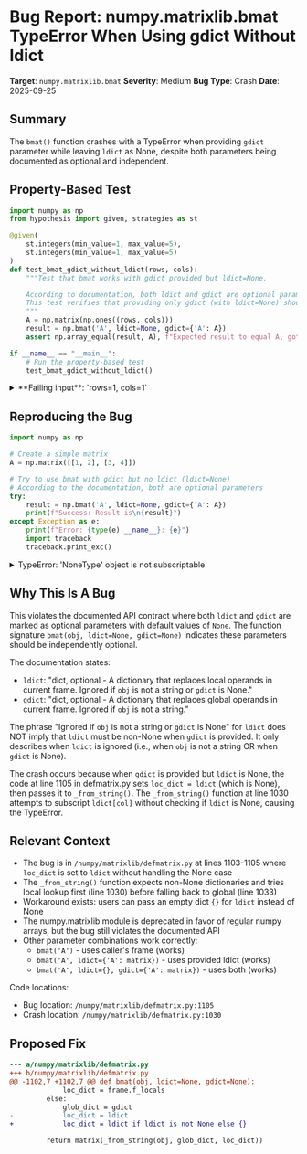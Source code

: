 # Bug Report: numpy.matrixlib.bmat TypeError When Using gdict Without ldict

**Target**: `numpy.matrixlib.bmat`
**Severity**: Medium
**Bug Type**: Crash
**Date**: 2025-09-25

## Summary

The `bmat()` function crashes with a TypeError when providing `gdict` parameter while leaving `ldict` as None, despite both parameters being documented as optional and independent.

## Property-Based Test

```python
import numpy as np
from hypothesis import given, strategies as st

@given(
    st.integers(min_value=1, max_value=5),
    st.integers(min_value=1, max_value=5)
)
def test_bmat_gdict_without_ldict(rows, cols):
    """Test that bmat works with gdict provided but ldict=None.

    According to documentation, both ldict and gdict are optional parameters.
    This test verifies that providing only gdict (with ldict=None) should work.
    """
    A = np.matrix(np.ones((rows, cols)))
    result = np.bmat('A', ldict=None, gdict={'A': A})
    assert np.array_equal(result, A), f"Expected result to equal A, got {result}"

if __name__ == "__main__":
    # Run the property-based test
    test_bmat_gdict_without_ldict()
```

<details>

<summary>
**Failing input**: `rows=1, cols=1`
</summary>
```
Traceback (most recent call last):
  File "/home/npc/pbt/agentic-pbt/worker_/37/hypo.py", line 20, in <module>
    test_bmat_gdict_without_ldict()
    ~~~~~~~~~~~~~~~~~~~~~~~~~~~~~^^
  File "/home/npc/pbt/agentic-pbt/worker_/37/hypo.py", line 5, in test_bmat_gdict_without_ldict
    st.integers(min_value=1, max_value=5),
               ^^^
  File "/home/npc/miniconda/lib/python3.13/site-packages/hypothesis/core.py", line 2124, in wrapped_test
    raise the_error_hypothesis_found
  File "/home/npc/pbt/agentic-pbt/worker_/37/hypo.py", line 15, in test_bmat_gdict_without_ldict
    result = np.bmat('A', ldict=None, gdict={'A': A})
  File "/home/npc/miniconda/lib/python3.13/site-packages/numpy/matrixlib/defmatrix.py", line 1107, in bmat
    return matrix(_from_string(obj, glob_dict, loc_dict))
                  ~~~~~~~~~~~~^^^^^^^^^^^^^^^^^^^^^^^^^^
  File "/home/npc/miniconda/lib/python3.13/site-packages/numpy/matrixlib/defmatrix.py", line 1030, in _from_string
    thismat = ldict[col]
              ~~~~~^^^^^
TypeError: 'NoneType' object is not subscriptable
Falsifying example: test_bmat_gdict_without_ldict(
    rows=1,
    cols=1,
)
```
</details>

## Reproducing the Bug

```python
import numpy as np

# Create a simple matrix
A = np.matrix([[1, 2], [3, 4]])

# Try to use bmat with gdict but no ldict (ldict=None)
# According to the documentation, both are optional parameters
try:
    result = np.bmat('A', ldict=None, gdict={'A': A})
    print(f"Success: Result is\n{result}")
except Exception as e:
    print(f"Error: {type(e).__name__}: {e}")
    import traceback
    traceback.print_exc()
```

<details>

<summary>
TypeError: 'NoneType' object is not subscriptable
</summary>
```
Traceback (most recent call last):
  File "/home/npc/pbt/agentic-pbt/worker_/37/repo.py", line 9, in <module>
    result = np.bmat('A', ldict=None, gdict={'A': A})
  File "/home/npc/miniconda/lib/python3.13/site-packages/numpy/matrixlib/defmatrix.py", line 1107, in bmat
    return matrix(_from_string(obj, glob_dict, loc_dict))
                  ~~~~~~~~~~~~^^^^^^^^^^^^^^^^^^^^^^^^^^
  File "/home/npc/miniconda/lib/python3.13/site-packages/numpy/matrixlib/defmatrix.py", line 1030, in _from_string
    thismat = ldict[col]
              ~~~~~^^^^^
TypeError: 'NoneType' object is not subscriptable
Error: TypeError: 'NoneType' object is not subscriptable
```
</details>

## Why This Is A Bug

This violates the documented API contract where both `ldict` and `gdict` are marked as optional parameters with default values of `None`. The function signature `bmat(obj, ldict=None, gdict=None)` indicates these parameters should be independently optional.

The documentation states:
- `ldict`: "dict, optional - A dictionary that replaces local operands in current frame. Ignored if `obj` is not a string or `gdict` is None."
- `gdict`: "dict, optional - A dictionary that replaces global operands in current frame. Ignored if `obj` is not a string."

The phrase "Ignored if `obj` is not a string or `gdict` is None" for `ldict` does NOT imply that `ldict` must be non-None when `gdict` is provided. It only describes when `ldict` is ignored (i.e., when `obj` is not a string OR when `gdict` is None).

The crash occurs because when `gdict` is provided but `ldict` is None, the code at line 1105 in defmatrix.py sets `loc_dict = ldict` (which is None), then passes it to `_from_string()`. The `_from_string()` function at line 1030 attempts to subscript `ldict[col]` without checking if `ldict` is None, causing the TypeError.

## Relevant Context

- The bug is in `/numpy/matrixlib/defmatrix.py` at lines 1103-1105 where `loc_dict` is set to `ldict` without handling the None case
- The `_from_string()` function expects non-None dictionaries and tries local lookup first (line 1030) before falling back to global (line 1033)
- Workaround exists: users can pass an empty dict `{}` for `ldict` instead of None
- The numpy.matrixlib module is deprecated in favor of regular numpy arrays, but the bug still violates the documented API
- Other parameter combinations work correctly:
  - `bmat('A')` - uses caller's frame (works)
  - `bmat('A', ldict={'A': matrix})` - uses provided ldict (works)
  - `bmat('A', ldict={}, gdict={'A': matrix})` - uses both (works)

Code locations:
- Bug location: `/numpy/matrixlib/defmatrix.py:1105`
- Crash location: `/numpy/matrixlib/defmatrix.py:1030`

## Proposed Fix

```diff
--- a/numpy/matrixlib/defmatrix.py
+++ b/numpy/matrixlib/defmatrix.py
@@ -1102,7 +1102,7 @@ def bmat(obj, ldict=None, gdict=None):
             loc_dict = frame.f_locals
         else:
             glob_dict = gdict
-            loc_dict = ldict
+            loc_dict = ldict if ldict is not None else {}

         return matrix(_from_string(obj, glob_dict, loc_dict))
```